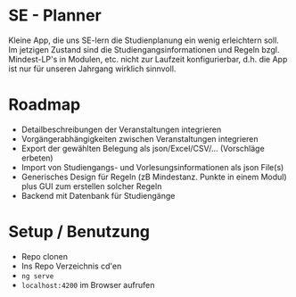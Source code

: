 # SE - Planner

Kleine App, die uns SE-lern die Studienplanung ein wenig erleichtern soll. Im jetzigen Zustand sind die Studiengangsinformationen und Regeln bzgl. Mindest-LP's in Modulen, etc. nicht zur Laufzeit konfigurierbar, d.h. die App ist nur für unseren Jahrgang wirklich sinnvoll.

# Roadmap

- Detailbeschreibungen der Veranstaltungen integrieren
- Vorgängerabhängigkeiten zwischen Veranstaltungen integrieren
- Export der gewählten Belegung als json/Excel/CSV/... (Vorschläge erbeten)
- Import von Studiengangs- und Vorlesungsinformationen als json File(s)
- Generisches Design für Regeln (zB Mindestanz. Punkte in einem Modul) plus GUI zum erstellen solcher Regeln
- Backend mit Datenbank für Studiengänge

# Setup / Benutzung

- Repo clonen
- Ins Repo Verzeichnis cd'en
- `ng serve`
- `localhost:4200` im Browser aufrufen
